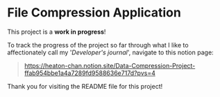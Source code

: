 # File Compression Application
This project is a **work in progress**! 

To track the progress of the project so far through what I like to affectionately call my '*Developer's journal*', navigate to this notion page: 
> https://heaton-chan.notion.site/Data-Compression-Project-ffab954bbe1a4a7289fd9588636e717d?pvs=4


Thank you for visiting the README file for this project!